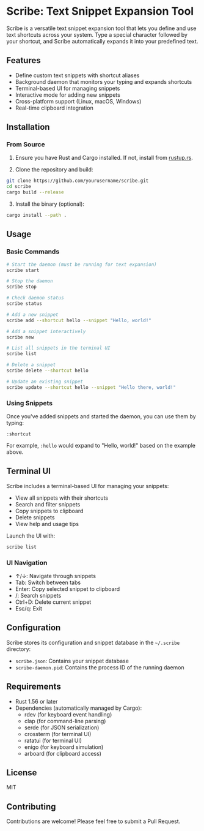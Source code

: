 # Scribe: Text Snippet Expansion Tool

Scribe is a versatile text snippet expansion tool that lets you define and use text shortcuts across your system. Type a special character followed by your shortcut, and Scribe automatically expands it into your predefined text.

## Features

- Define custom text snippets with shortcut aliases
- Background daemon that monitors your typing and expands shortcuts
- Terminal-based UI for managing snippets
- Interactive mode for adding new snippets
- Cross-platform support (Linux, macOS, Windows)
- Real-time clipboard integration

## Installation

### From Source

1. Ensure you have Rust and Cargo installed. If not, install from [rustup.rs](https://rustup.rs/).

2. Clone the repository and build:

```bash
git clone https://github.com/yourusername/scribe.git
cd scribe
cargo build --release
```

3. Install the binary (optional):

```bash
cargo install --path .
```

## Usage

### Basic Commands

```bash
# Start the daemon (must be running for text expansion)
scribe start

# Stop the daemon
scribe stop

# Check daemon status
scribe status

# Add a new snippet
scribe add --shortcut hello --snippet "Hello, world!"

# Add a snippet interactively
scribe new

# List all snippets in the terminal UI
scribe list

# Delete a snippet
scribe delete --shortcut hello

# Update an existing snippet
scribe update --shortcut hello --snippet "Hello there, world!"
```

### Using Snippets

Once you've added snippets and started the daemon, you can use them by typing:

```
:shortcut
```

For example, `:hello` would expand to "Hello, world!" based on the example above.

## Terminal UI

Scribe includes a terminal-based UI for managing your snippets:

- View all snippets with their shortcuts
- Search and filter snippets
- Copy snippets to clipboard
- Delete snippets
- View help and usage tips

Launch the UI with:

```bash
scribe list
```

### UI Navigation

- ↑/↓: Navigate through snippets
- Tab: Switch between tabs
- Enter: Copy selected snippet to clipboard
- /: Search snippets
- Ctrl+D: Delete current snippet
- Esc/q: Exit

## Configuration

Scribe stores its configuration and snippet database in the `~/.scribe` directory:

- `scribe.json`: Contains your snippet database
- `scribe-daemon.pid`: Contains the process ID of the running daemon

## Requirements

- Rust 1.56 or later
- Dependencies (automatically managed by Cargo):
  - rdev (for keyboard event handling)
  - clap (for command-line parsing)
  - serde (for JSON serialization)
  - crossterm (for terminal UI)
  - ratatui (for terminal UI)
  - enigo (for keyboard simulation)
  - arboard (for clipboard access)

## License

MIT

## Contributing

Contributions are welcome! Please feel free to submit a Pull Request.
